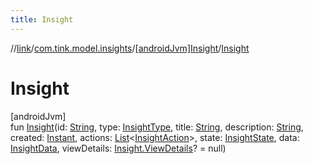 ```yaml
---
title: Insight
---
```

//[link](../../../index.html)/[com.tink.model.insights](../index.html)/[[androidJvm]Insight](index.html)/[Insight](-insight.html)



# Insight



[androidJvm]\
fun [Insight](-insight.html)(id: [String](https://kotlinlang.org/api/latest/jvm/stdlib/kotlin/-string/index.html), type: [InsightType](../[android-jvm]-insight-type/index.html), title: [String](https://kotlinlang.org/api/latest/jvm/stdlib/kotlin/-string/index.html), description: [String](https://kotlinlang.org/api/latest/jvm/stdlib/kotlin/-string/index.html), created: [Instant](https://developer.android.com/reference/kotlin/java/time/Instant.html), actions: [List](https://kotlinlang.org/api/latest/jvm/stdlib/kotlin.collections/-list/index.html)&lt;[InsightAction](../[android-jvm]-insight-action/index.html)&gt;, state: [InsightState](../[android-jvm]-insight-state/index.html), data: [InsightData](../[android-jvm]-insight-data/index.html), viewDetails: [Insight.ViewDetails](-view-details/index.html)? = null)




